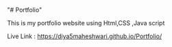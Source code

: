 "# Portfolio" 

This is my portfolio website using Html,CSS ,Java script



Live Link : https://diya5maheshwari.github.io/Portfolio/
